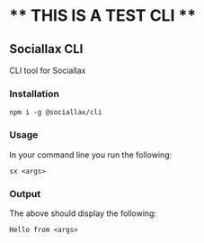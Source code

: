 # ** THIS IS A TEST CLI **

## Sociallax CLI
CLI tool for Sociallax


### Installation 

```
npm i -g @sociallax/cli
```


### Usage

In your command line you run the following: 
```
sx <args>
```


### Output

The above should display the following:
```
Hello from <args>
```
